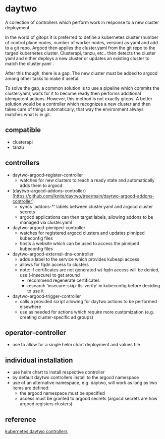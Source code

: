 # daytwo
A collection of controllers which perform work in response to a new cluster deployment.

In the world of gitops it is preferred to define a kubernetes cluster (number of control plane nodes, number of
worker nodes, version) as yaml and add to a git repo.  Argocd then applies the cluster.yaml from the git repo to
the targed kubernetes cluster.  Clusterapi, tanzu, etc.. then detects the cluster yaml and either deploys a new
cluster or updates an existing cluster to match the cluster.yaml .

After this though, there is a gap.  The new cluster must be added to argocd among other tasks to make it useful.

To solve the gap, a common solution is to use a pipeline which commits the cluster.yaml, waits for it to become
ready then performs additional idempotent actions.  However, this method is not exactly gitops.  A better solution
would be a controller which recognizes a new cluster and then takes care of things automatically, that way the
environment always matches what is in git.

## compatible
- clusterapi
- tanzu

## controllers
- daytwo-argocd-register-controller
  - watches for new clusters to reach a ready state and automatically adds them to argocd
- (daytwo-argocd-addons-controller)[https://github.com/lknite/daytwo/tree/main/daytwo-argocd-addons-controller]
  - syncs 'addons-*' labels between cluster.yaml and argocd cluster secrets
  - argocd applications can then target labels, allowing addons to be managed via cluster.yaml
- daytwo-argocd-pinniped-controller
  - watches for registered argocd clusters and updates pinniped kubeconfig files
  - hosts a website which can be used to access the pinniped kubeconfig files
- daytwo-argocd-external-dns-controller
  - adds a label to the service which provides kubeapi access
  - allows for fqdn access to clusters
  - note: if certificates are not generated w/ fqdn access will be denied, use (-insecure) to get around
    - recommend regenerate certificates
    - research 'insecure-skip-tls-verify' in kubeconfig before deciding to use it
- daytwo-argocd-trigger-controller
  - calls a provided script allowing for daytwo actions to be performed elsewhere
  - use as needed for actions which require more customization (e.g. creating cluster-specific ad groups)

## operator-controller
- use to allow for a single helm chart deployment and values file

## individual installation
- use helm chart to install respective controller
- by default daytwo controllers install to the argocd namespace
- use of an alternative namespace, e.g. daytwo, will work as long as two items are defined:
  - the argocd namespace must be specified
  - access must be granted to argocd secrets (argocd secrets are how argocd registers clusters)


## reference ##
[kubernetes daytwo controllers](https://www.travisloyd.xyz/2023/07/08/kubernetes-daytwo-controllers/)
